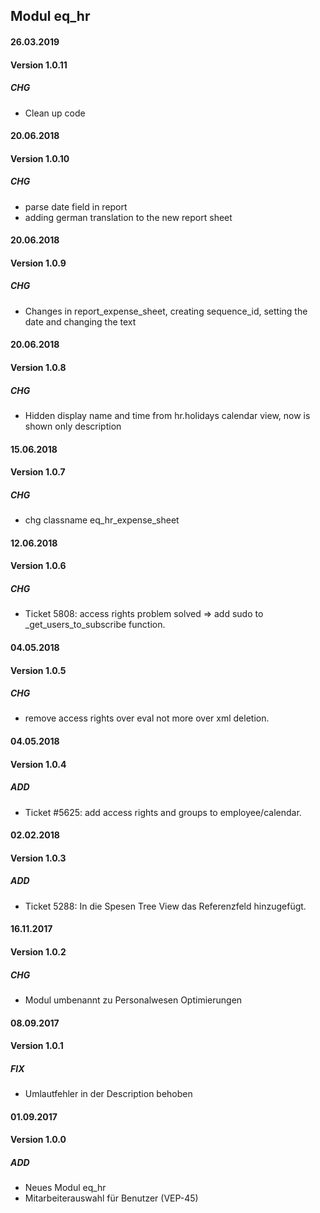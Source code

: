 ## Modul eq_hr

#### 26.03.2019
#### Version 1.0.11
##### CHG
- Clean up code

#### 20.06.2018
#### Version 1.0.10
##### CHG
- parse date field in report
- adding german translation to the new report sheet

#### 20.06.2018
#### Version 1.0.9
##### CHG
- Changes in report_expense_sheet, creating sequence_id, setting the date and changing the text

#### 20.06.2018
#### Version 1.0.8
##### CHG
- Hidden display name and time from hr.holidays calendar view, now is shown only description

#### 15.06.2018
#### Version 1.0.7
##### CHG
- chg classname eq_hr_expense_sheet

#### 12.06.2018
#### Version 1.0.6
##### CHG
- Ticket 5808: access rights problem solved => add sudo to _get_users_to_subscribe function.

#### 04.05.2018
#### Version 1.0.5
##### CHG
- remove access rights over eval not more over xml deletion.

#### 04.05.2018
#### Version 1.0.4
##### ADD
- Ticket #5625: add access rights and groups to employee/calendar.

#### 02.02.2018
#### Version 1.0.3
##### ADD
- Ticket 5288: In die Spesen Tree View das Referenzfeld hinzugefügt.

#### 16.11.2017
#### Version 1.0.2
##### CHG
- Modul umbenannt zu Personalwesen Optimierungen

#### 08.09.2017
#### Version 1.0.1
##### FIX
- Umlautfehler in der Description behoben

#### 01.09.2017
#### Version 1.0.0
##### ADD
- Neues Modul eq_hr
- Mitarbeiterauswahl für Benutzer (VEP-45)

